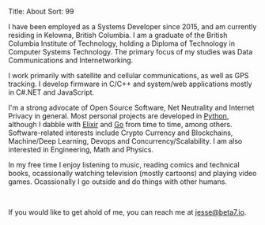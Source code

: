Title: About
Sort:  99


I have been employed as a Systems Developer since 2015, and am currently residing in Kelowna, British Columbia. I am a graduate of the British Columbia Institute of Technology, holding a Diploma of Technology in Computer Systems Technology. The primary focus of my studies was Data Communications and Internetworking.  

I work primarily with satellite and cellular communications, as well as GPS tracking. I develop firmware in C/C++ and system/web applications mostly in C#.NET and JavaScript.  

I'm a strong advocate of Open Source Software, Net Neutrality and Internet Privacy in general. Most personal projects are developed in [Python](https://python.org/), although I dabble with [Elixir](https://elixir-lang.org/) and [Go](https://golang.org/) from time to time, among others. Software-related interests include Crypto Currency and Blockchains, Machine/Deep Learning, Devops and Concurrency/Scalability. I am also interested in Engineering, Math and Physics.  

In my free time I enjoy listening to music, reading comics and technical books, ocassionally watching television (mostly cartoons) and playing video games. Ocassionally I go outside and do things with other humans.  

<br />

If you would like to get ahold of me, you can reach me at [jesse@beta7.io](mailto:jesse@beta7.io).  
